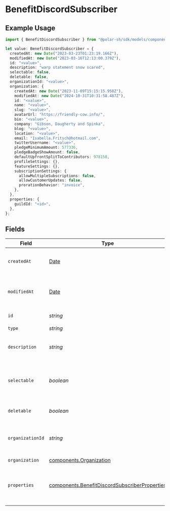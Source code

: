 # BenefitDiscordSubscriber

## Example Usage

```typescript
import { BenefitDiscordSubscriber } from "@polar-sh/sdk/models/components/benefitdiscordsubscriber.js";

let value: BenefitDiscordSubscriber = {
  createdAt: new Date("2023-03-23T01:23:19.166Z"),
  modifiedAt: new Date("2023-03-16T12:13:00.379Z"),
  id: "<value>",
  description: "warp statement snow scared",
  selectable: false,
  deletable: false,
  organizationId: "<value>",
  organization: {
    createdAt: new Date("2023-11-09T15:15:15.958Z"),
    modifiedAt: new Date("2024-10-31T10:31:58.487Z"),
    id: "<value>",
    name: "<value>",
    slug: "<value>",
    avatarUrl: "https://friendly-cow.info/",
    bio: "<value>",
    company: "Gibson, Daugherty and Spinka",
    blog: "<value>",
    location: "<value>",
    email: "Isabella.Fritsch@hotmail.com",
    twitterUsername: "<value>",
    pledgeMinimumAmount: 577336,
    pledgeBadgeShowAmount: false,
    defaultUpfrontSplitToContributors: 978158,
    profileSettings: {},
    featureSettings: {},
    subscriptionSettings: {
      allowMultipleSubscriptions: false,
      allowCustomerUpdates: false,
      prorationBehavior: "invoice",
    },
  },
  properties: {
    guildId: "<id>",
  },
};
```

## Fields

| Field                                                                                                          | Type                                                                                                           | Required                                                                                                       | Description                                                                                                    |
| -------------------------------------------------------------------------------------------------------------- | -------------------------------------------------------------------------------------------------------------- | -------------------------------------------------------------------------------------------------------------- | -------------------------------------------------------------------------------------------------------------- |
| `createdAt`                                                                                                    | [Date](https://developer.mozilla.org/en-US/docs/Web/JavaScript/Reference/Global_Objects/Date)                  | :heavy_check_mark:                                                                                             | Creation timestamp of the object.                                                                              |
| `modifiedAt`                                                                                                   | [Date](https://developer.mozilla.org/en-US/docs/Web/JavaScript/Reference/Global_Objects/Date)                  | :heavy_check_mark:                                                                                             | Last modification timestamp of the object.                                                                     |
| `id`                                                                                                           | *string*                                                                                                       | :heavy_check_mark:                                                                                             | The ID of the benefit.                                                                                         |
| `type`                                                                                                         | *string*                                                                                                       | :heavy_check_mark:                                                                                             | N/A                                                                                                            |
| `description`                                                                                                  | *string*                                                                                                       | :heavy_check_mark:                                                                                             | The description of the benefit.                                                                                |
| `selectable`                                                                                                   | *boolean*                                                                                                      | :heavy_check_mark:                                                                                             | Whether the benefit is selectable when creating a product.                                                     |
| `deletable`                                                                                                    | *boolean*                                                                                                      | :heavy_check_mark:                                                                                             | Whether the benefit is deletable.                                                                              |
| `organizationId`                                                                                               | *string*                                                                                                       | :heavy_check_mark:                                                                                             | The ID of the organization owning the benefit.                                                                 |
| `organization`                                                                                                 | [components.Organization](../../models/components/organization.md)                                             | :heavy_check_mark:                                                                                             | N/A                                                                                                            |
| `properties`                                                                                                   | [components.BenefitDiscordSubscriberProperties](../../models/components/benefitdiscordsubscriberproperties.md) | :heavy_check_mark:                                                                                             | Properties available to subscribers for a benefit of type `discord`.                                           |